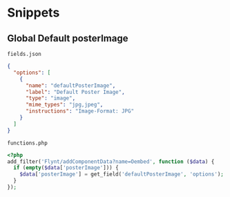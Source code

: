 # Snippets

## Global Default posterImage

`fields.json`
```json
{
  "options": [
    {
      "name": "defaultPosterImage",
      "label": "Default Poster Image",
      "type": "image",
      "mime_types": "jpg,jpeg",
      "instructions": "Image-Format: JPG"
    }
  ]
}
```

`functions.php`
```php
<?php
add_filter('Flynt/addComponentData?name=Oembed', function ($data) {
  if (empty($data['posterImage'])) {
    $data['posterImage'] = get_field('defaultPosterImage', 'options');
  }
});
```
